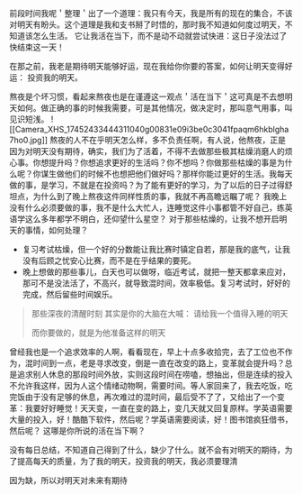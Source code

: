 前段时间我呢＇整理＇出了一个道理：我只有今天，我是所有的现在的集合，不该对明天有盼头。这个道理是我和支书掰了时悟的，那时我不知道如何度过明天，不知道该怎么生活。
它让我活在当下，而不是动不动就尝试快进：这日子没法过了快结束这一天！

在那之前，我老是期待明天能够好运，现在我给你你要的答案，如何让明天变得好运：
投资我的明天。

熬夜是个坏习惯，看起来熬夜也是在谨遵这一观点＇活在当下＇这可真是不去想明天如何。做正确的事的时候我需要，可是其他情况，做决定时，那叫意气用事，叫见识短浅。
![[Camera_XHS_17452433444311040g00831e09i3be0c3041fpaqm6hkblgha7ho0.jpg]]
熬夜的人不在乎明天怎么样，多不负责任啊，有人说，他熬夜，正是因为对明天没有期待，确实，我们为了活着，不得不去做那些极其枯燥消磨人的烦心事。你想提升吗？你想追求更好的生活吗？你不想吗？你做那些枯燥的事是为什么呢？你谋生做他们的时候不也想把他们做好吗？那样你能过更好的生活。我每天做的事，是学习，不就是在投资吗？为了能有更好的学习，为了以后的日子过得舒坦点，为什么到了晚上熬夜这件同样性质的事，我就不再高瞻远瞩了呢？
我晚上没有什么必须要做的事，我不是什么大忙人，连睡觉这件小事都管不好自己，练英语学这么多年都学不明白，还仰望什么星空？
对于那些枯燥的，让我不想开启明天的事情，如何处理？
- 复习考试枯燥，但一个好的分数能让我比赛时镇定自若，那是我的底气，让我没有后顾之忧安心比赛，而不是在乎结果的要死。
- 晚上想做的那些事儿，白天也可以做呀，临近考试，就把一整天都拿来应对，那可不是没法活了，不高兴，就导致混时间，效率极低。复习考试时，好好的完成，然后留些时间娱乐。

> 那些深夜的清醒时刻
> 其实是你的大脑在大喊：
> 请给我一个值得入睡的明天
> 
> 而你要做的，就是为他准备这样的明天

曾经我也是一个追求效率的人啊，看看现在，早上十点多收拾完，去了工位也不作为，混时间到一点，老是寻求改变，倒是一直在改变的路上，变革就会提升吗？总是追求别人休息的那段时间外放，实则这段时间在唠嗑，想抽出，但是连续的投入不允许我这样，因为人这个情绪动物啊，需要时间。等人家回来了，我去吃饭，吃完饭由于没有足够的休息，再次难过的混时间，最后受不了了，又给出了一个变革：我要好好睡觉！天天变，一直在变的路上，变几天就又回复原样。学英语需要大量的投入，好！酷酷下软件，然后呢？学英语需要阅读，好！图书馆疯狂借书，然后呢？
这哪是你所说的活在当下啊？

没有每日总结，不知道自己得到了什么，缺少了什么。就不会有对明天的期待，为了提高每天的质量，为了我的明天，投资我的明天，我必须要理清

因为缺，所以对明天对未来有期待